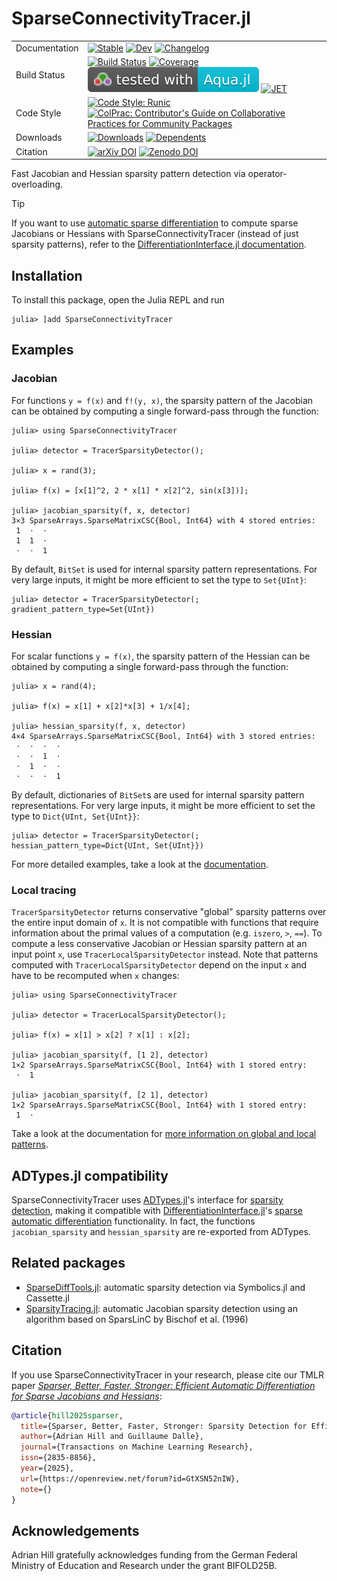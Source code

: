 # SparseConnectivityTracer.jl
|               |                                                                     | 
|:--------------|:--------------------------------------------------------------------|
| Documentation | [![Stable](https://img.shields.io/badge/docs-stable-blue.svg)](https://adrhill.github.io/SparseConnectivityTracer.jl/stable/) [![Dev](https://img.shields.io/badge/docs-dev-blue.svg)](https://adrhill.github.io/SparseConnectivityTracer.jl/dev/) [![Changelog](https://img.shields.io/badge/news-changelog-yellow.svg)](https://github.com/adrhill/SparseConnectivityTracer.jl/blob/main/CHANGELOG.md) |
| Build Status  | [![Build Status](https://github.com/adrhill/SparseConnectivityTracer.jl/actions/workflows/CI.yml/badge.svg?branch=main)](https://github.com/adrhill/SparseConnectivityTracer.jl/actions/workflows/CI.yml?query=branch%3Amain) [![Coverage](https://codecov.io/gh/adrhill/SparseConnectivityTracer.jl/branch/main/graph/badge.svg)](https://codecov.io/gh/adrhill/SparseConnectivityTracer.jl) [![Aqua](https://raw.githubusercontent.com/JuliaTesting/Aqua.jl/master/badge.svg)](https://github.com/JuliaTesting/Aqua.jl) [![JET](https://img.shields.io/badge/%F0%9F%9B%A9%EF%B8%8F_tested_with-JET.jl-233f9a.svg)](https://github.com/aviatesk/JET.jl) |
| Code Style    | [![Code Style: Runic](https://img.shields.io/badge/code_style-%E1%9A%B1%E1%9A%A2%E1%9A%BE%E1%9B%81%E1%9A%B2-black)](https://github.com/fredrikekre/Runic.jl) [![ColPrac: Contributor's Guide on Collaborative Practices for Community Packages](https://img.shields.io/badge/ColPrac-Contributor's%20Guide-blueviolet)](https://github.com/SciML/ColPrac) | 
| Downloads     | [![Downloads](https://img.shields.io/badge/dynamic/json?url=http%3A%2F%2Fjuliapkgstats.com%2Fapi%2Fv1%2Fmonthly_downloads%2FSparseConnectivityTracer&query=total_requests&suffix=%2Fmonth&label=Downloads)](http://juliapkgstats.com/pkg/SparseConnectivityTracer) [![Dependents](https://juliahub.com/docs/General/SparseConnectivityTracer/stable/deps.svg)](https://juliahub.com/ui/Packages/General/SparseConnectivityTracer?t=2) |
| Citation      | [![arXiv DOI](https://img.shields.io/badge/DOI-10.48550/arXiv.2501.17737-red)](https://arxiv.org/abs/2501.17737) [![Zenodo DOI](https://zenodo.org/badge/778978853.svg)](https://zenodo.org/doi/10.5281/zenodo.13138554) |

Fast Jacobian and Hessian sparsity pattern detection via operator-overloading.

> [!TIP]
> If you want to use [automatic sparse differentiation](https://iclr-blogposts.github.io/2025/blog/sparse-autodiff/) to compute sparse Jacobians or Hessians with SparseConnectivityTracer (instead of just sparsity patterns), 
> refer to the [DifferentiationInterface.jl documentation](https://juliadiff.org/DifferentiationInterface.jl/DifferentiationInterface/stable/tutorials/advanced/#Sparsity).

## Installation 
To install this package, open the Julia REPL and run 

```julia-repl
julia> ]add SparseConnectivityTracer
```

## Examples
### Jacobian

For functions `y = f(x)` and `f!(y, x)`, the sparsity pattern of the Jacobian can be obtained
by computing a single forward-pass through the function:

```julia-repl
julia> using SparseConnectivityTracer

julia> detector = TracerSparsityDetector();

julia> x = rand(3);

julia> f(x) = [x[1]^2, 2 * x[1] * x[2]^2, sin(x[3])];

julia> jacobian_sparsity(f, x, detector)
3×3 SparseArrays.SparseMatrixCSC{Bool, Int64} with 4 stored entries:
 1  ⋅  ⋅
 1  1  ⋅
 ⋅  ⋅  1
```

By default, `BitSet` is used for internal sparsity pattern representations.
For very large inputs, it might be more efficient to set the type to `Set{UInt}`:

```julia-repl
julia> detector = TracerSparsityDetector(; gradient_pattern_type=Set{UInt})
```

### Hessian

For scalar functions `y = f(x)`, the sparsity pattern of the Hessian can be obtained
by computing a single forward-pass through the function:

```julia-repl
julia> x = rand(4);

julia> f(x) = x[1] + x[2]*x[3] + 1/x[4];

julia> hessian_sparsity(f, x, detector)
4×4 SparseArrays.SparseMatrixCSC{Bool, Int64} with 3 stored entries:
 ⋅  ⋅  ⋅  ⋅
 ⋅  ⋅  1  ⋅
 ⋅  1  ⋅  ⋅
 ⋅  ⋅  ⋅  1
```

By default, dictionaries of `BitSet`s are used for internal sparsity pattern representations.
For very large inputs, it might be more efficient to set the type to `Dict{UInt, Set{UInt}}`:

```julia-repl
julia> detector = TracerSparsityDetector(; hessian_pattern_type=Dict{UInt, Set{UInt}})
```

For more detailed examples, take a look at the [documentation](https://adrianhill.de/SparseConnectivityTracer.jl/stable).

### Local tracing

`TracerSparsityDetector` returns conservative "global" sparsity patterns over the entire input domain of `x`. 
It is not compatible with functions that require information about the primal values of a computation (e.g. `iszero`, `>`, `==`).
To compute a less conservative Jacobian or Hessian sparsity pattern at an input point `x`, use `TracerLocalSparsityDetector` instead.
Note that patterns computed with `TracerLocalSparsityDetector` depend on the input `x` and have to be recomputed when `x` changes:

```julia-repl
julia> using SparseConnectivityTracer

julia> detector = TracerLocalSparsityDetector();

julia> f(x) = x[1] > x[2] ? x[1] : x[2];

julia> jacobian_sparsity(f, [1 2], detector)
1×2 SparseArrays.SparseMatrixCSC{Bool, Int64} with 1 stored entry:
 ⋅  1

julia> jacobian_sparsity(f, [2 1], detector)
1×2 SparseArrays.SparseMatrixCSC{Bool, Int64} with 1 stored entry:
 1  ⋅
```

Take a look at the documentation for [more information on global and local patterns](https://adrianhill.de/SparseConnectivityTracer.jl/stable/user/global_vs_local/).

## ADTypes.jl compatibility
SparseConnectivityTracer uses [ADTypes.jl](https://github.com/SciML/ADTypes.jl)'s interface for [sparsity detection](https://sciml.github.io/ADTypes.jl/stable/#Sparsity-detector),
making it compatible with [DifferentiationInterface.jl](https://github.com/gdalle/DifferentiationInterface.jl)'s [sparse automatic differentiation](https://juliadiff.org/DifferentiationInterface.jl/DifferentiationInterface/stable/tutorials/advanced/#Sparsity) functionality.
In fact, the functions `jacobian_sparsity` and `hessian_sparsity` are re-exported from ADTypes.

## Related packages
* [SparseDiffTools.jl](https://github.com/JuliaDiff/SparseDiffTools.jl): automatic sparsity detection via Symbolics.jl and Cassette.jl
* [SparsityTracing.jl](https://github.com/PALEOtoolkit/SparsityTracing.jl): automatic Jacobian sparsity detection using an algorithm based on SparsLinC by Bischof et al. (1996)

## Citation

If you use SparseConnectivityTracer in your research, please cite our TMLR paper [*Sparser, Better, Faster, Stronger: Efficient Automatic Differentiation for Sparse Jacobians and Hessians*](https://openreview.net/forum?id=GtXSN52nIW):

```bibtex
@article{hill2025sparser,
  title={Sparser, Better, Faster, Stronger: Sparsity Detection for Efficient Automatic Differentiation},
  author={Adrian Hill and Guillaume Dalle},
  journal={Transactions on Machine Learning Research},
  issn={2835-8856},
  year={2025},
  url={https://openreview.net/forum?id=GtXSN52nIW},
  note={}
}
```

## Acknowledgements

Adrian Hill gratefully acknowledges funding from the German Federal Ministry of Education and Research under the grant BIFOLD25B.
